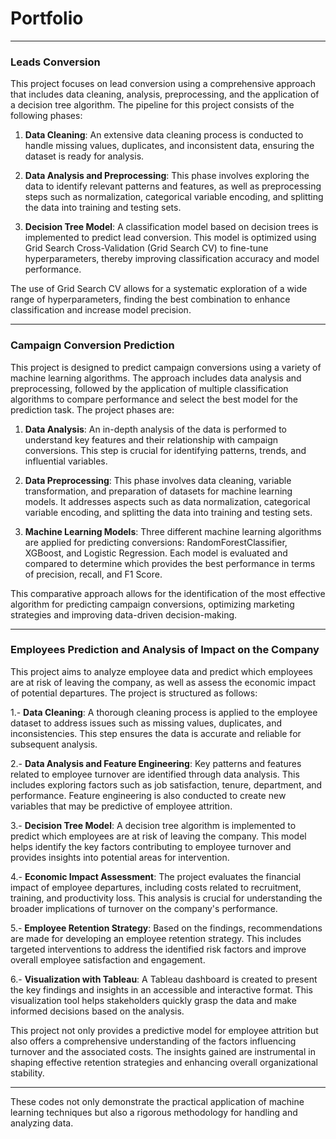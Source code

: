 # Portfolio

---

### Leads Conversion

This project focuses on lead conversion using a comprehensive approach that includes data cleaning, analysis, preprocessing, and the application of a decision tree algorithm. The pipeline for this project consists of the following phases:

1. **Data Cleaning**: An extensive data cleaning process is conducted to handle missing values, duplicates, and inconsistent data, ensuring the dataset is ready for analysis.

2. **Data Analysis and Preprocessing**: This phase involves exploring the data to identify relevant patterns and features, as well as preprocessing steps such as normalization, categorical variable encoding, and splitting the data into training and testing sets.

3. **Decision Tree Model**: A classification model based on decision trees is implemented to predict lead conversion. This model is optimized using Grid Search Cross-Validation (Grid Search CV) to fine-tune hyperparameters, thereby improving classification accuracy and model performance.

The use of Grid Search CV allows for a systematic exploration of a wide range of hyperparameters, finding the best combination to enhance classification and increase model precision.

---

### Campaign Conversion Prediction

This project is designed to predict campaign conversions using a variety of machine learning algorithms. The approach includes data analysis and preprocessing, followed by the application of multiple classification algorithms to compare performance and select the best model for the prediction task. The project phases are:

1. **Data Analysis**: An in-depth analysis of the data is performed to understand key features and their relationship with campaign conversions. This step is crucial for identifying patterns, trends, and influential variables.

2. **Data Preprocessing**: This phase involves data cleaning, variable transformation, and preparation of datasets for machine learning models. It addresses aspects such as data normalization, categorical variable encoding, and splitting the data into training and testing sets.

3. **Machine Learning Models**: Three different machine learning algorithms are applied for predicting conversions: RandomForestClassifier, XGBoost, and Logistic Regression. Each model is evaluated and compared to determine which provides the best performance in terms of precision, recall, and F1 Score.

This comparative approach allows for the identification of the most effective algorithm for predicting campaign conversions, optimizing marketing strategies and improving data-driven decision-making.

---

### Employees Prediction and Analysis of Impact on the Company
This project aims to analyze employee data and predict which employees are at risk of leaving the company, as well as assess the economic impact of potential departures. The project is structured as follows:

1.- **Data Cleaning**: A thorough cleaning process is applied to the employee dataset to address issues such as missing values, duplicates, and inconsistencies. This step ensures the data is accurate and reliable for subsequent analysis.

2.- **Data Analysis and Feature Engineering**: Key patterns and features related to employee turnover are identified through data analysis. This includes exploring factors such as job satisfaction, tenure, department, and performance. Feature engineering is also conducted to create new variables that may be predictive of employee attrition.

3.- **Decision Tree Model**: A decision tree algorithm is implemented to predict which employees are at risk of leaving the company. This model helps identify the key factors contributing to employee turnover and provides insights into potential areas for intervention.

4.- **Economic Impact Assessment**: The project evaluates the financial impact of employee departures, including costs related to recruitment, training, and productivity loss. This analysis is crucial for understanding the broader implications of turnover on the company's performance.

5.- **Employee Retention Strategy**: Based on the findings, recommendations are made for developing an employee retention strategy. This includes targeted interventions to address the identified risk factors and improve overall employee satisfaction and engagement.

6.- **Visualization with Tableau**: A Tableau dashboard is created to present the key findings and insights in an accessible and interactive format. This visualization tool helps stakeholders quickly grasp the data and make informed decisions based on the analysis.

This project not only provides a predictive model for employee attrition but also offers a comprehensive understanding of the factors influencing turnover and the associated costs. The insights gained are instrumental in shaping effective retention strategies and enhancing overall organizational stability.

---

These codes not only demonstrate the practical application of machine learning techniques but also a rigorous methodology for handling and analyzing data.
